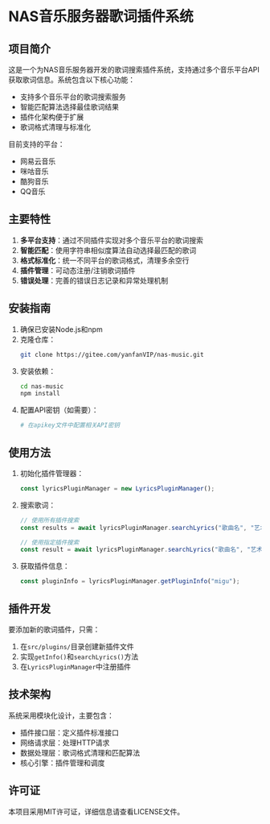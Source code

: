 # NAS音乐服务器歌词插件系统

## 项目简介
这是一个为NAS音乐服务器开发的歌词搜索插件系统，支持通过多个音乐平台API获取歌词信息。系统包含以下核心功能：

- 支持多个音乐平台的歌词搜索服务
- 智能匹配算法选择最佳歌词结果
- 插件化架构便于扩展
- 歌词格式清理与标准化

目前支持的平台：
- 网易云音乐
- 咪咕音乐
- 酷狗音乐
- QQ音乐

## 主要特性
1. **多平台支持**：通过不同插件实现对多个音乐平台的歌词搜索
2. **智能匹配**：使用字符串相似度算法自动选择最匹配的歌词
3. **格式标准化**：统一不同平台的歌词格式，清理多余空行
4. **插件管理**：可动态注册/注销歌词插件
5. **错误处理**：完善的错误日志记录和异常处理机制

## 安装指南
1. 确保已安装Node.js和npm
2. 克隆仓库：
   ```bash
   git clone https://gitee.com/yanfanVIP/nas-music.git
   ```
3. 安装依赖：
   ```bash
   cd nas-music
   npm install
   ```
4. 配置API密钥（如需要）：
   ```bash
   # 在apikey文件中配置相关API密钥
   ```

## 使用方法
1. 初始化插件管理器：
   ```javascript
   const lyricsPluginManager = new LyricsPluginManager();
   ```

2. 搜索歌词：
   ```javascript
   // 使用所有插件搜索
   const results = await lyricsPluginManager.searchLyrics("歌曲名", "艺术家");
   
   // 使用指定插件搜索
   const result = await lyricsPluginManager.searchLyrics("歌曲名", "艺术家", "netease");
   ```

3. 获取插件信息：
   ```javascript
   const pluginInfo = lyricsPluginManager.getPluginInfo("migu");
   ```

## 插件开发
要添加新的歌词插件，只需：
1. 在`src/plugins/`目录创建新插件文件
2. 实现`getInfo()`和`searchLyrics()`方法
3. 在`LyricsPluginManager`中注册插件

## 技术架构
系统采用模块化设计，主要包含：
- 插件接口层：定义插件标准接口
- 网络请求层：处理HTTP请求
- 数据处理层：歌词格式清理和匹配算法
- 核心引擎：插件管理和调度

## 许可证
本项目采用MIT许可证，详细信息请查看LICENSE文件。